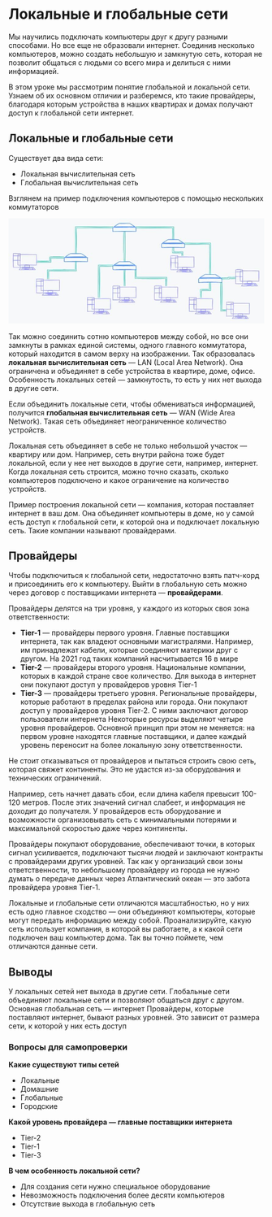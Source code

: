 # Локальные и глобальные сети

Мы научились подключать компьютеры друг к другу разными способами. Но все еще не образовали интернет. Соединив несколько компьютеров, можно создать небольшую и замкнутую сеть, которая не позволит общаться с людьми со всего мира и делиться с ними информацией.

В этом уроке мы рассмотрим понятие глобальной и локальной сети. Узнаем об их основном отличии и разберемся, кто такие провайдеры, благодаря которым устройства в наших квартирах и домах получают доступ к глобальной сети интернет.

## Локальные и глобальные сети

Существует два вида сети:

- Локальная вычислительная сеть
- Глобальная вычислительная сеть

Взглянем на пример подключения компьютеров с помощью нескольких коммутаторов

![](../images/intro_to_internet/image_3_1.jpeg)

Так можно соединить сотню компьютеров между собой, но все они замкнуты в рамках единой системы, одного главного коммутатора, который находится в самом верху на изображении. Так образовалась **локальная вычислительная сеть** — LAN (Local Area Network). Она ограничена и объединяет в себе устройства в квартире, доме, офисе. Особенность локальных сетей — замкнутость, то есть у них нет выхода в другие сети.

Если объединить локальные сети, чтобы обмениваться информацией, получится **глобальная вычислительная сеть** — WAN (Wide Area Network). Такая сеть объединяет неограниченное количество устройств.

Локальная сеть объединяет в себе не только небольшой участок — квартиру или дом. Например, сеть внутри района тоже будет локальной, если у нее нет выходов в другие сети, например, интернет. Когда локальная сеть строится, можно точно сказать, сколько компьютеров подключено и какое ограничение на количество устройств.

Пример построения локальной сети — компания, которая поставляет интернет в ваш дом. Она объединяет компьютеры в доме, но у самой есть доступ к глобальной сети, к которой она и подключает локальную сеть. Такие компании называют провайдерами.

## Провайдеры

Чтобы подключиться к глобальной сети, недостаточно взять патч-корд и присоединить его к компьютеру. Выйти в глобальную сеть можно через договор с поставщиками интернета — **провайдерами**.

Провайдеры делятся на три уровня, у каждого из которых своя зона ответственности:

- **Tier-1** — провайдеры первого уровня. Главные поставщики интернета, так как владеют основными магистралями. Например, им принадлежат кабели, которые соединяют материки друг с другом. На 2021 год таких компаний насчитывается 16 в мире
- **Tier-2** — провайдеры второго уровня. Национальные компании, которых в каждой стране свое количество. Для выхода в интернет они покупают доступ у провайдеров уровня Tier-1
- **Tier-3** — провайдеры третьего уровня. Региональные провайдеры, которые работают в пределах района или города. Они покупают доступ у провайдеров уровня Tier-2. С ними заключают договор пользователи интернета
Некоторые ресурсы выделяют четыре уровня провайдеров. Основной принцип при этом не меняется: на первом уровне находятся главные поставщики, и далее каждый уровень переносит на более локальную зону ответственности.

Не стоит отказываться от провайдеров и пытаться строить свою сеть, которая свяжет континенты. Это не удастся из-за оборудования и технических ограничений.

Например, сеть начнет давать сбои, если длина кабеля превысит 100-120 метров. После этих значений сигнал слабеет, и информация не доходит до получателя. У провайдеров есть оборудование и возможности организовывать сеть с минимальными потерями и максимальной скоростью даже через континенты.

Провайдеры покупают оборудование, обеспечивают точки, в которых сигнал усиливается, подключают тысячи людей и заключают контракты с провайдерами других уровней. Так как у организаций свои зоны ответственности, то небольшому провайдеру из города не нужно думать о передаче данных через Атлантический океан — это забота провайдера уровня Tier-1.

Локальные и глобальные сети отличаются масштабностью, но у них есть одно главное сходство — они объединяют компьютеры, которые могут передать информацию между собой. Проанализируйте, какую сеть использует компания, в которой вы работаете, а к какой сети подключен ваш компьютер дома. Так вы точно поймете, чем отличаются данные сети.

## Выводы
У локальных сетей нет выхода в другие сети. Глобальные сети объединяют локальные сети и позволяют общаться друг с другом. Основная глобальная сеть — интернет
Провайдеры, которые поставляют интернет, бывают разных уровней. Это зависит от размера сети, к которой у них есть доступ

### Вопросы для самопроверки

**Какие существуют типы сетей**

- Локальные
- Домашние
- Глобальные
- Городские

**Какой уровень провайдера — главные поставщики интернета**
- Tier-2
- Tier-1
- Tier-3

**В чем особенность локальной сети?**
- Для создания сети нужно специальное оборудование
- Невозможность подключения более десяти компьютеров
- Отсутствие выхода в глобальную сеть